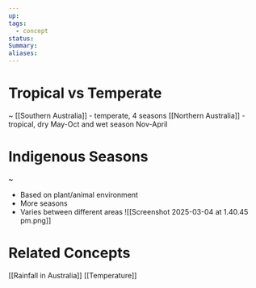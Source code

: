 ```yaml
---
up: 
tags:
  - concept
status: 
Summary:
aliases:
---
```


# Tropical vs Temperate
~
[[Southern Australia]] - temperate, 4 seasons
[[Northern Australia]] - tropical, dry May-Oct and wet season Nov-April

# Indigenous Seasons
~
- Based on plant/animal environment
- More seasons
- Varies between different areas
![[Screenshot 2025-03-04 at 1.40.45 pm.png]]



# Related Concepts
[[Rainfall in Australia]]
[[Temperature]]
